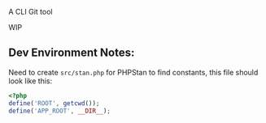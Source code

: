 A CLI Git tool

WIP

## Dev Environment Notes:
Need to create `src/stan.php` for PHPStan to find constants, this file should look like this:
```php
<?php
define('ROOT', getcwd());
define('APP_ROOT', __DIR__);
```